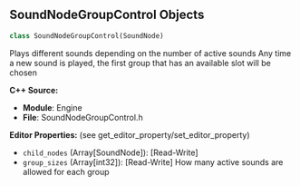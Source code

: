 ## SoundNodeGroupControl Objects

```python
class SoundNodeGroupControl(SoundNode)
```

Plays different sounds depending on the number of active sounds
Any time a new sound is played, the first group that has an available slot will be chosen

**C++ Source:**

- **Module**: Engine
- **File**: SoundNodeGroupControl.h

**Editor Properties:** (see get_editor_property/set_editor_property)

- ``child_nodes`` (Array[SoundNode]):  [Read-Write]
- ``group_sizes`` (Array[int32]):  [Read-Write] How many active sounds are allowed for each group

<a id="unreal.SoundNodeLooping"></a>